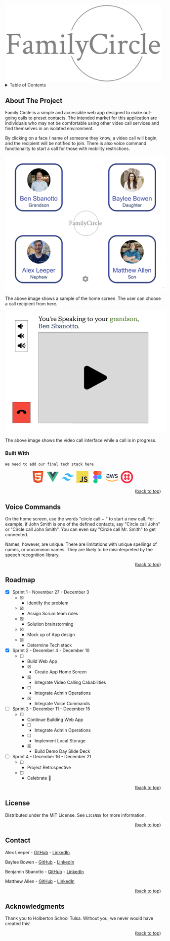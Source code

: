 <a name="readme-top"></a>
<!-- PROJECT LOGO -->
<!--suppress HtmlDeprecatedAttribute -->
<br />
<div align="center">
  <a href="https://github.com/Family-Circle-capstone/family-circle-capstone">
    <img src="family-circle/src/assets/readme/logo.png" alt="FamilyCircle Logo">
  </a>
</div>
<!-- TABLE OF CONTENTS -->
<details>
  <summary>Table of Contents</summary>
  <ol>
    <li>
      <a href="#about-the-project">About The Project</a>
      <ul>
        <li><a href="#built-with">Built With</a></li>
      </ul>
    </li>
    <li><a href="#usage">Usage</a></li>
    <li><a href="#roadmap">Roadmap</a></li>
    <li><a href="#contributing">Contributing</a></li>
    <li><a href="#contact">Contact</a></li>
    <li><a href="#acknowledgments">Acknowledgments</a></li>
  </ol>
</details>


<!-- ABOUT THE PROJECT -->
## About The Project
Family Circle is a simple and accessible web app designed to make out-going calls to preset contacts. The intended market for this application are individuals who may not be comfortable using other video call services and find themselves in an isolated environment.

By clicking on a face / name of someone they know, a video call will begin, and the recipient will be notified to join. There is also voice command functionality to start a call for those with mobility restrictions.

<div align="center">
    <img style='border: 8px solid #FFFFFF' src="family-circle/src/assets/readme/home_screen.png" alt="Logo">
</div>

The above image shows a sample of the home screen. The user can choose a call recipient from here.

<div align="center">
    <img style='border: 8px solid #FFFFFF' src="family-circle/src/assets/readme/video_interface.jpg" alt="Logo">
</div>

The above image shows the video call interface while a call is in progress.

### Built With
`We need to add our final tech stack here`

<div align=center>
  <img src="https://github.com/devicons/devicon/blob/master/icons/html5/html5-original.svg" title="HTML5" alt="HTML5" width="40" height="40"/>&nbsp;
  <img src="https://github.com/devicons/devicon/blob/master/icons/vuejs/vuejs-original.svg" title="Vue" alt="Vue" width="40" height="40"/>&nbsp;
  <img src="https://github.com/devicons/devicon/blob/master/icons/tailwindcss/tailwindcss-plain.svg" title="TailwindsCSS" alt="TailwindsCSS" height="40" width="40"/>&nbsp;
  <img src="https://github.com/devicons/devicon/blob/master/icons/javascript/javascript-original.svg" title="JavaScript" alt="JavaScript" width="40" height="40"/>&nbsp;
  <img src="https://github.com/devicons/devicon/blob/master/icons/figma/figma-original.svg" title="Figma" alt="Figma" width="40" height="40"/>&nbsp;
  <img src="family-circle/src/assets/readme/aws-svgrepo-com.svg" title="AWS" alt="AWS" width="40" height="40"/>&nbsp;
  <img src="family-circle/src/assets/readme/twilio-svgrepo-com.svg" title="Twilio" alt="Twilio" width="40" height="40"/>&nbsp;
</div>

<p align="right">(<a href="#readme-top">back to top</a>)</p>

<!-- USAGE EXAMPLES -->
## Voice Commands
On the home screen, use the words "circle call + <name>" to start a new call. For example, if John Smith is one of the defined contacts, say "Circle call John" or "Circle call John Smith". You can even say "Circle call Mr. Smith" to get connected.

Names, however, are unique. There are limitations with unique spellings of names, or uncommon names. They are likely to be misinterpreted by the speech recognition library.

<p align="right">(<a href="#readme-top">back to top</a>)</p>

<!-- ROADMAP -->
## Roadmap

- [x] Sprint 1 - November 27 - December 3
    - [x] - Identify the problem
    - [x] - Assign Scrum team roles
    - [x] - Solution brainstorming
    - [x] - Mock up of App design
    - [x] - Determine Tech stack
- [x] Sprint 2 - December 4 - December 10
    - [ ] - Build Web App
      - [x] - Create App Home Screen
      - [x] - Integrate Video Calling Cababilities
      - [ ] - Integrate Admin Operations
      - [x] - Integrate Voice Commands
- [ ] Sprint 3 - December 11 - December 15
    - [ ] - Continue Building Web App
      - [ ] - Integrate Admin Operations
      - [ ] - Implement Local Storage
      - [x] - Build Demo Day Slide Deck
- [ ] Sprint 4 - December 16 - December 21
    - [ ] - Project Retrospective
    - [ ] - Celebrate :tada:

<p align="right">(<a href="#readme-top">back to top</a>)</p>

<!-- LICENSE -->
## License

Distributed under the MIT License. See `LICENSE` for more information.

<p align="right">(<a href="#readme-top">back to top</a>)</p>

<!-- CONTACT -->
## Contact

Alex Leeper - [GitHub](https://github.com/alixvox?tab=repositories) - [LinkedIn](https://www.linkedin.com/in/jalexleeper/)

Baylee Bowen - [GitHub](https://github.com/b-duncs) - [LinkedIn](https://www.linkedin.com/in/baylee-bowen/)

Benjamin Sbanotto - [GitHub](https://github.com/bsbanotto) - [LinkedIn](https://www.linkedin.com/in/ben-sbanotto/)

Matthew Allen - [GitHub](https://github.com/mdallen5393) - [LinkedIn](https://www.linkedin.com/in/itsmatthewallen/)


<p align="right">(<a href="#readme-top">back to top</a>)</p>

<!-- ACKNOWLEDGMENTS -->
## Acknowledgments

Thank you to Holberton School Tulsa. Without you, we never would have created this!

<p align="right">(<a href="#readme-top">back to top</a>)</p>
